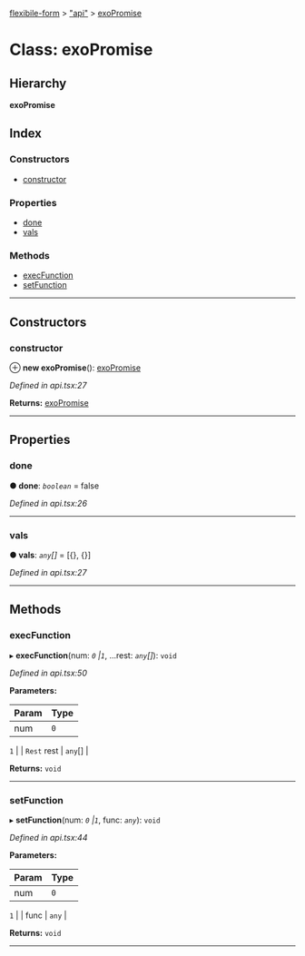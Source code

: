 [flexibile-form](../README.md) > ["api"](../modules/_api_.md) > [exoPromise](../classes/_api_.exopromise.md)

# Class: exoPromise

## Hierarchy

**exoPromise**

## Index

### Constructors

* [constructor](_api_.exopromise.md#constructor)

### Properties

* [done](_api_.exopromise.md#done)
* [vals](_api_.exopromise.md#vals)

### Methods

* [execFunction](_api_.exopromise.md#execfunction)
* [setFunction](_api_.exopromise.md#setfunction)

---

## Constructors

<a id="constructor"></a>

###  constructor

⊕ **new exoPromise**(): [exoPromise](_api_.exopromise.md)

*Defined in api.tsx:27*

**Returns:** [exoPromise](_api_.exopromise.md)

___

## Properties

<a id="done"></a>

###  done

**● done**: *`boolean`* = false

*Defined in api.tsx:26*

___
<a id="vals"></a>

###  vals

**● vals**: *`any`[]* =  [{}, {}]

*Defined in api.tsx:27*

___

## Methods

<a id="execfunction"></a>

###  execFunction

▸ **execFunction**(num: *`0` |`1`*, ...rest: *`any`[]*): `void`

*Defined in api.tsx:50*

**Parameters:**

| Param | Type |
| ------ | ------ |
| num | `0` |
`1`
 | 
| `Rest` rest | `any`[] | 

**Returns:** `void`

___
<a id="setfunction"></a>

###  setFunction

▸ **setFunction**(num: *`0` |`1`*, func: *`any`*): `void`

*Defined in api.tsx:44*

**Parameters:**

| Param | Type |
| ------ | ------ |
| num | `0` |
`1`
 | 
| func | `any` | 

**Returns:** `void`

___

